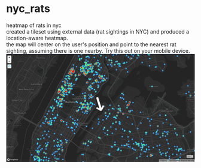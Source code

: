 # nyc_rats
heatmap of rats in nyc <br> created a tileset using external data (rat sightings in NYC) and produced a location-aware heatmap.
<br> the map will center on the user's position and point to the nearest rat sighting, assuming there is one nearby. Try this out on your mobile device.<br>
<img src="nyc_rats_heatmap.png" alt="nyc rats heatmap"/>

